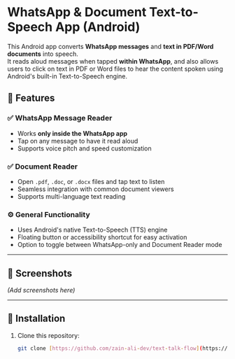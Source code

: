 # WhatsApp & Document Text-to-Speech App (Android)

This Android app converts **WhatsApp messages** and **text in PDF/Word documents** into speech.  
It reads aloud messages when tapped **within WhatsApp**, and also allows users to click on text in PDF or Word files to hear the content spoken using Android's built-in Text-to-Speech engine.

## 🚀 Features

### ✅ WhatsApp Message Reader
- Works **only inside the WhatsApp app**
- Tap on any message to have it read aloud
- Supports voice pitch and speed customization

### ✅ Document Reader
- Open `.pdf`, `.doc`, or `.docx` files and tap text to listen
- Seamless integration with common document viewers
- Supports multi-language text reading

### ⚙️ General Functionality
- Uses Android's native Text-to-Speech (TTS) engine
- Floating button or accessibility shortcut for easy activation
- Option to toggle between WhatsApp-only and Document Reader mode

---

## 📱 Screenshots

*(Add screenshots here)*

---

## 🔧 Installation

1. Clone this repository:
   ```bash
   git clone [https://github.com/zain-ali-dev/text-talk-flow](https://github.com/zain-ali-dev/text-talk-flow)
